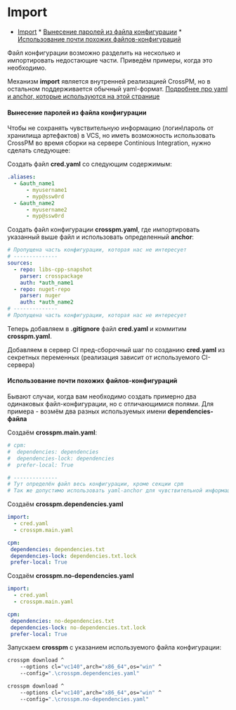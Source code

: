 Import
=======
<!--ts-->
   * [Import](#import)
            * [Вынесение паролей из файла конфигурации](#вынесение-паролей-из-файла-конфигурации)
            * [Использование почти похожих файлов-конфигураций](#использование-почти-похожих-файлов-конфигураций)
<!--te-->

Файл конфигурации  возможно разделить на несколько и импортировать недостающие части. Приведём примеры, когда это необходимо.

Механизм **import** является внутренней реализацией CrossPM, но в остальном поддерживается обычный yaml-формат. [Подробнее про yaml и anchor, которые используются на этой странице](https://learnxinyminutes.com/docs/yaml/)

#### Вынесение паролей из файла конфигурации
Чтобы не сохранять чувствительную информацию (логин\пароль от хранилища артефактов) в VCS, но иметь возможность использовать CrossPM во время сборки на сервере Continious Integration, нужно сделать следующее:

Создать файл **cred.yaml** со следующим содержимым:
```yaml
.aliases:
  - &auth_name1
      - myusername1
      - myp@ssw0rd
  - &auth_name2
      - myusername2
      - myp@ssw0rd
```

Создать файл конфигурации **crosspm.yaml**, где импортировать указанный выше файл и использовать определенный **anchor**:
```yaml
# Пропущена часть конфигурации, которая нас не интересует
# --------------
sources:
  - repo: libs-cpp-snapshot
    parser: crosspackage
    auth: *auth_name1
  - repo: nuget-repo
    parser: nuger
    auth: *auth_name2
# --------------
# Пропущена часть конфигурации, которая нас не интересует
```

Теперь добавляем в **.gitignore** файл **cred.yaml** и коммитим **crosspm.yaml**.

Добавляем в сервер CI пред-сборочный шаг по созданию **cred.yaml** из секретных переменных (реализация зависит от используемого CI-сервера)

#### Использование почти похожих файлов-конфигураций
Бывают случаи, когда вам необходимо создать примерно два одинаковых файл-конфигурации, но с отличающимися полями. Для примера - возмём два разных используемых имени **dependencies-файла**

Создаём **crosspm.main.yaml**:
```yaml
# cpm:
#  dependencies: dependencies
#  dependencies-lock: dependencies
#  prefer-local: True

# --------------
# Тут определён файл весь конфигурации, кроме секции cpm
# Так же допустимо использовать yaml-anchor для чувствительной информации
```

Создаём **crosspm.dependencies.yaml**
```yaml
import:
  - cred.yaml
  - crosspm.main.yaml

cpm:
 dependencies: dependencies.txt
 dependencies-lock: dependencies.txt.lock
 prefer-local: True
```

Создаём **crosspm.no-dependencies.yaml**
```yaml
import:
  - cred.yaml
  - crosspm.main.yaml

cpm:
 dependencies: no-dependencies.txt
 dependencies-lock: no-dependencies.txt.lock
 prefer-local: True
```

Запускаем **crosspm** с указанием используемого файла конфигурации:
```bash
crosspm download ^
    --options cl="vc140",arch="x86_64",os="win" ^
    --config=".\crosspm.dependencies.yaml"

crosspm download ^
    --options cl="vc140",arch="x86_64",os="win" ^
    --config=".\crosspm.no-dependencies.yaml"
```
